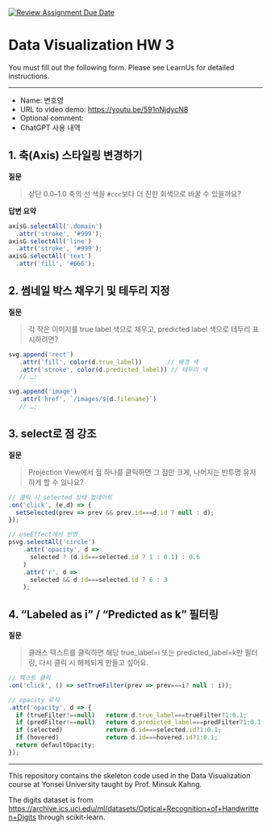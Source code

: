 [![Review Assignment Due Date](https://classroom.github.com/assets/deadline-readme-button-22041afd0340ce965d47ae6ef1cefeee28c7c493a6346c4f15d667ab976d596c.svg)](https://classroom.github.com/a/XqiWbVsP)
# Data Visualization HW 3

You must fill out the following form. Please see LearnUs for detailed instructions.

---
- Name: 변호영
- URL to video demo: https://youtu.be/591nNjdycN8
- Optional comment: 
- ChatGPT 사용 내역

## 1. 축(Axis) 스타일링 변경하기  
**질문**  
> 상단 0.0–1.0 축의 선 색을 `#ccc`보다 더 진한 회색으로 바꿀 수 있을까요?  

**답변 요약**  
```js
axisG.selectAll('.domain')
  .attr('stroke', '#999');
axisG.selectAll('line')
  .attr('stroke', '#999');
axisG.selectAll('text')
  .attr('fill', '#666');
```

## 2. 썸네일 박스 채우기 및 테두리 지정  
**질문**  
> 각 작은 이미지를 true label 색으로 채우고, predicted label 색으로 테두리 표시하려면?
```js
svg.append('rect')
   .attr('fill', color(d.true_label))       // 배경 색
   .attr('stroke', color(d.predicted_label)) // 테두리 색
   // …;

svg.append('image')
   .attr('href', `/images/${d.filename}`)
   // …;
```

## 3. select로 점 강조
**질문**
> Projection View에서 점 하나를 클릭하면 그 점만 크게, 나머지는 반투명 유지하게 할 수 있나요?

```js
// 클릭 시 selected 상태 업데이트
.on('click', (e,d) => {
  setSelected(prev => prev && prev.id===d.id ? null : d);
});

// useEffect에서 반영
psvg.selectAll('circle')
    .attr('opacity', d =>
      selected ? (d.id===selected.id ? 1 : 0.1) : 0.6
    )
    .attr('r', d =>
      selected && d.id===selected.id ? 6 : 3
    );

```

## 4. “Labeled as i” / “Predicted as k” 필터링
**질문**
> 클래스 텍스트를 클릭하면 해당 true_label=i 또는 predicted_label=k만 필터링, 다시 클릭 시 해제되게 만들고 싶어요.

```js
// 텍스트 클릭
.on('click', () => setTrueFilter(prev => prev===i? null : i));

// opacity 로직
.attr('opacity', d => {
  if (trueFilter!==null)   return d.true_label===trueFilter?1:0.1;
  if (predFilter!==null)   return d.predicted_label===predFilter?1:0.1;
  if (selected)            return d.id===selected.id?1:0.1;
  if (hovered)             return d.id===hovered.id?1:0.1;
  return defaultOpacity;
});
```

---

This repository contains the skeleton code used in the Data Visualization course at Yonsei University taught by Prof. Minsuk Kahng.

The digits dataset is from https://archive.ics.uci.edu/ml/datasets/Optical+Recognition+of+Handwritten+Digits through scikit-learn.
